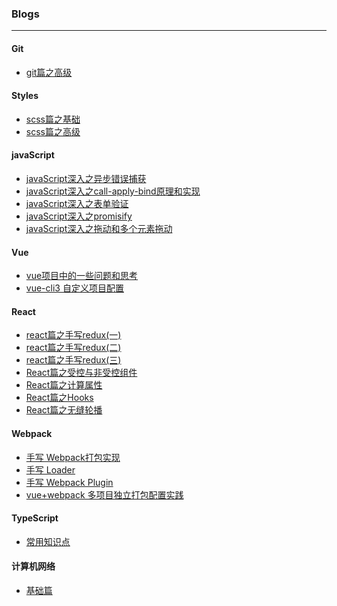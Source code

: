 ### Blogs
----

#### Git

+ [git篇之高级](./articles/git/git篇之高级.md)

#### Styles

+ [scss篇之基础](./articles/styles/scss篇之基础.md)
+ [scss篇之高级](./articles/styles/scss篇之高级.md)

#### javaScript

+ [javaScript深入之异步错误捕获](./articles/javaScript/javaScript深入之异步错误捕获.md)
+ [javaScript深入之call-apply-bind原理和实现](./articles/javaScript/javaScript深入之call-apply-bind.md)
+ [javaScript深入之表单验证](./articles/javaScript/javaScript深入之表单验证.md)
+ [javaScript深入之promisify](./articles/javaScript/javaScript深入之promisify.md)
+ [javaScript深入之拖动和多个元素拖动](https://github.com/FredaFei/drag)

#### Vue

+ [vue项目中的一些问题和思考](./articles/vue/vue项目中的一些问题和思考.md)
+ [vue-cli3 自定义项目配置](./articles/vue/vue-cli3自定义项目配置.md)

#### React

+ [react篇之手写redux(一)](./articles/react/react篇之手写redux(一).md)
+ [react篇之手写redux(二)](./articles/react/react篇之手写redux(二).md)
+ [react篇之手写redux(三)](./articles/react/react篇之手写redux(三).md)
+ [React篇之受控与非受控组件](./articles/react/react篇之受控与非受控组件.md)
+ [React篇之计算属性](./articles/react/react篇之计算属性.md)
+ [React篇之Hooks](./articles/react/react篇之Hooks.md)
+ [React篇之无缝轮播](./articles/react/react篇之轮播.md)

#### Webpack

+ [手写 Webpack打包实现](https://github.com/FredaFei/tiny-webpack/blob/webpack/doc.md)
+ [手写 Loader](https://github.com/FredaFei/tiny-webpack/blob/loader/doc.md)
+ [手写 Webpack Plugin](https://github.com/FredaFei/tiny-webpack/blob/plugin/doc.md)
+ [vue+webpack 多项目独立打包配置实践](./articles/webpack/vue+webpack多项目独立打包配置实践.md)

#### TypeScript

+ [常用知识点](./articles/typeScript/常用知识点笔记.md)

#### 计算机网络

+ [基础篇](./articles/computeNetwork/计算机网络之基础篇.md)
